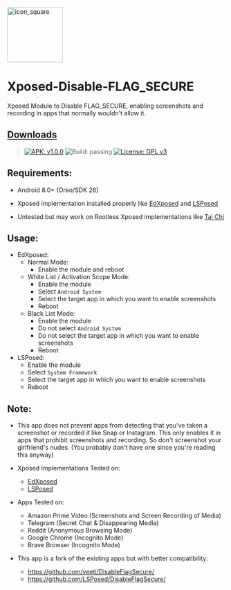 <img width="128" height="128" src="https://i.imgur.com/MFgAUdY.png" alt="icon_square">

# Xposed-Disable-FLAG_SECURE

Xposed Module to Disable FLAG_SECURE, enabling screenshots and recording in apps that normally wouldn't allow it.

## [Downloads](https://github.com/VarunS2002/Xposed-Disable-FLAG_SECURE/releases/)

>[![APK: v1.0.0](https://img.shields.io/badge/APK-v1.0.0-brightgreen)](https://github.com/VarunS2002/Xposed-Disable-FLAG_SECURE/releases/Xposed-Disable-FLAG_SECURE_1.0.0.apk)
![Build: passing](https://img.shields.io/badge/build-passing-brightgreen)
[![License: GPL v3](https://img.shields.io/badge/License-GPLv3-blue.svg)](https://www.gnu.org/licenses/gpl-3.0)

## Requirements:

- Android 8.0+ (Oreo/SDK 26)

- Xposed implementation installed properly like [EdXposed](https://github.com/ElderDrivers/EdXposed/) and [LSPosed](https://github.com/LSPosed/LSPosed/)

- Untested but may work on Rootless Xposed implementations like [Tai Chi](https://github.com/taichi-framework/TaiChi/)

## Usage:

- EdXposed:
  - Normal Mode:
    - Enable the module and reboot
  - White List / Activation Scope Mode:
    - Enable the module
    - Select `Android System`
    - Select the target app in which you want to enable screenshots
    - Reboot
  - Black List Mode:
    - Enable the module
    - Do not select `Android System`
    - Do not select the target app in which you want to enable screenshots
    - Reboot
- LSPosed:
  - Enable the module
  - Select `System Framework`
  - Select the target app in which you want to enable screenshots
  - Reboot

## Note:

- This app does not prevent apps from detecting that you've taken a screenshot or recorded it like Snap or Instagram.
  This only enables it in apps that prohibit screenshots and recording. So don't screenshot your girlfriend's nudes.
  (You probably don't have one since you're reading this anyway)


- Xposed Implementations Tested on:
  - [EdXposed](https://github.com/ElderDrivers/EdXposed/)
  - [LSPosed](https://github.com/LSPosed/LSPosed/)


- Apps Tested on:
  - Amazon Prime Video (Screenshots and Screen Recording of Media)
  - Telegram (Secret Chat & Disappearing Media)
  - Reddit (Anonymous Browsing Mode)
  - Google Chrome (Incognito Mode)
  - Brave Browser (Incognito Mode)


- This app is a fork of the existing apps but with better compatibility:
  - https://github.com/veeti/DisableFlagSecure/
  - https://github.com/LSPosed/DisableFlagSecure/
